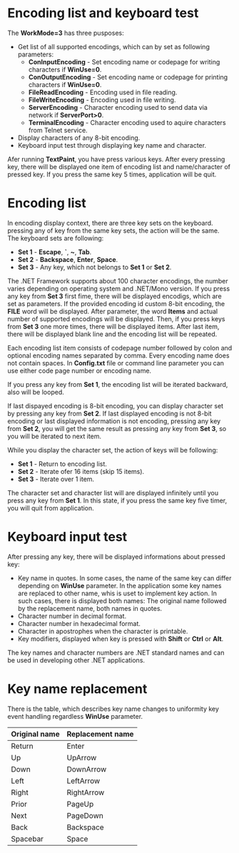 # Encoding list and keyboard test

The **WorkMode=3** has three pusposes:


* Get list of all supported encodings, which can by set as following parameters:
  * **ConInputEncoding** \- Set encoding name or codepage for writing characters if **WinUse=0**\.
  * **ConOutputEncoding** \- Set encoding name or codepage for printing characters if **WinUse=0**\.
  * **FileReadEncoding** \- Encoding used in file reading\.
  * **FileWriteEncoding** \- Encoding used in file writing\.
  * **ServerEncoding** \- Character encoding used to send data via network if **ServerPort>0**\.
  * **TerminalEncoding** \- Character encoding used to aquire characters from Telnet service\.
* Display characters of any 8\-bit encoding\.
* Keyboard input test through displaying key name and character\.

Afer running **TextPaint**, you have press various keys\. After every pressing key, there will be displayed one item of encoding list and name/character of pressed key\. If you press the same key 5 times, application will be quit\.

# Encoding list

In encoding display context, there are three key sets on the keyboard\. pressing any of key from the same key sets, the action will be the same\. The keyboard sets are following:


* **Set 1** \- **Escape**, **\`**, **~**, **Tab**\.
* **Set 2** \- **Backspace**, **Enter**, **Space**\.
* **Set 3** \- Any key, which not belongs to **Set 1** or **Set 2**\.

The \.NET Framework supports about 100 character encodings, the number varies depending on operating system and \.NET/Mono version\. If you press any key from **Set 3** first fime, there will be displayed encodigs, which are set as parameters\. If the provided encoding id custom 8\-bit encoding, the **FILE** word will be displayed\. After parameter, the word **Items** and actual number of supported encodings will be displayed\. Then, if you press keys from **Set 3** one more times, there will be displayed items\. After last item, there will be displayed blank line and the encoding list will be repeated\.

Each encoding list item consists of codepage number followed by colon and optional encoding names separated by comma\. Every encoding name does not contain spaces\. In **Config\.txt** file or command line parameter you can use either code page number or encoding name\.

If you press any key from **Set 1**, the encoding list will be iterated backward, also will be looped\.

If last dispayed encoding is 8\-bit encoding, you can display character set by pressing any key from **Set 2**\. If last displayed encoding is not 8\-bit encoding or last displayed information is not encoding, pressing any key from **Set 2**, you will get the same result as pressing any key from **Set 3**, so you will be iterated to next item\.

While you display the character set, the action of keys will be following:


* **Set 1** \- Return to encoding list\.
* **Set 2** \- Iterate ofer 16 items \(skip 15 items\)\.
* **Set 3** \- Iterate over 1 item\.

The character set and character list will are displayed infinitely until you press any key from **Set 1**\. In this state, if you press the same key five timer, you will quit from application\.

# Keyboard input test

After pressing any key, there will be displayed informations about pressed key:


* Key name in quotes\. In some cases, the name of the same key can differ depending on **WinUse** parameter\. In the application some key names are replaced to other name, whis is uset to implement key action\. In such cases, there is displayed both names: The original name followed by the replacement name, both names in quotes\.
* Character number in decimal format\.
* Character number in hexadecimal format\.
* Character in apostrophes when the character is printable\.
* Key modifiers, displayed when key is pressed with **Shift** or **Ctrl** or **Alt**\.

The key names and character numbers are \.NET standard names and can be used in developing other \.NET applications\.

# Key name replacement

There is the table, which describes key name changes to uniformity key event handling regardless **WinUse** parameter\.

| Original name | Replacement name |
| --- | --- |
| Return | Enter |
| Up | UpArrow |
| Down | DownArrow |
| Left | LeftArrow |
| Right | RightArrow |
| Prior | PageUp |
| Next | PageDown |
| Back | Backspace |
| Spacebar | Space |





